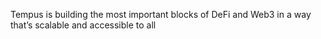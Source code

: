 Tempus is building the most important blocks of DeFi and Web3 in a way that’s scalable and accessible to all
